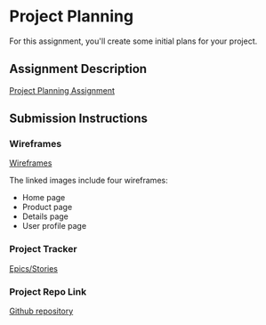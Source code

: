 # Project Planning
For this assignment, you'll create some initial plans for your project.

## Assignment Description
[Project Planning Assignment](https://education.launchcode.org/liftoff/modules/assignments/project-planning)

## Submission Instructions

### Wireframes

[Wireframes](https://www.dropbox.com/s/lp4tglkfgy6vjqm/IMG_3081.jpg?dl=0)

The linked images include four wireframes:
- Home page
- Product page
- Details page
- User profile page

### Project Tracker

[Epics/Stories](https://trello.com/b/bypjBxmR/epics-stories)

### Project Repo Link

[Github repository](https://github.com/LaunchCodeLiftoffProjects/fizzybubbly.git)
